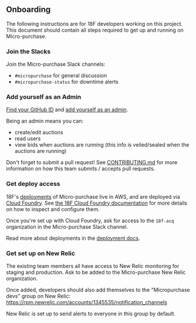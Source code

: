 ## Onboarding

The following instructions are for 18F developers working on this project. This
document should contain all steps required to get up and running on
Micro-purchase.

### Join the Slacks

Join the Micro-purchase Slack channels:

* `#micropurchase` for general discussion
* `#micropurchase-status` for downtime alerts

### Add yourself as an Admin

[Find your GitHub ID](http://caius.github.io/github_id/) and [add yourself as an
admin](../config/admins.yml).

Being an admin means you can:
* create/edit auctions
* read users
* view bids when auctions are running (this info is veiled/sealed when the
auctions are running)

Don't forget to submit a pull request! See
[CONTRIBUTING.md](../CONTRIBUTING.md) for more information on how this team submits
/ accepts pull requests.

### Get deploy access

18F's [deployments](http://12factor.net/codebase) of Micro-purchase live in AWS,
and are deployed via [Cloud Foundry](http://www.cloudfoundry.org). See [the 18F
Cloud Foundry documentation](https://docs.cloud.gov) for more details on how to
inspect and configure them.

Once you're set up with Cloud Foundry, ask for access to the `18f-acq`
organization in the Micro-purchase Slack channel.

Read more about deployments in the [deployment docs](deployment.md).

### Get set up on New Relic

The existing team members all have access to New Relic monitoring for staging
and production. Ask to be added to the Micro-purchase New Relic organization.

Once added, developers should also add themselves to the "Micropurchase devs"
group on New Relic: https://rpm.newrelic.com/accounts/1345535/notification_channels

New Relic is set up to send alerts to everyone in this group by default.
